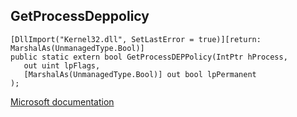 ## GetProcessDeppolicy

```
[DllImport("Kernel32.dll", SetLastError = true)][return: MarshalAs(UnmanagedType.Bool)]
public static extern bool GetProcessDEPPolicy(IntPtr hProcess,
   out uint lpFlags,
   [MarshalAs(UnmanagedType.Bool)] out bool lpPermanent
);
```

[Microsoft documentation](TODO)

